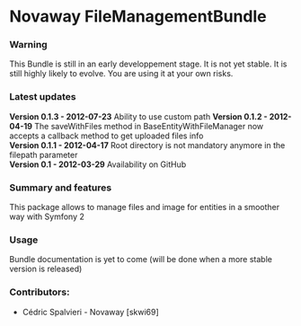 # Novaway FileManagementBundle

### Warning

This Bundle is still in an early developpement stage. It is not yet stable.
It is still highly likely to evolve.
You are using it at your own risks.

### Latest updates



**Version 0.1.3 - 2012-07-23**
Ability to use custom path
**Version 0.1.2 - 2012-04-19**
The saveWithFiles method in BaseEntityWithFileManager now accepts a callback method to get uploaded files info  
**Version 0.1.1 - 2012-04-17**
Root directory is not mandatory anymore in the filepath parameter  
**Version 0.1 - 2012-03-29**
Availability on GitHub


### Summary and features
This package allows to manage files and image for entities in a smoother way with Symfony 2

### Usage
Bundle documentation is yet to come (will be done when a more stable version is released)


### Contributors:
- Cédric Spalvieri - Novaway [skwi69]

